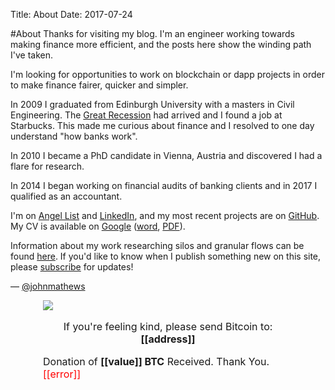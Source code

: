 Title: About
Date: 2017-07-24

#About
Thanks for visiting my blog. I'm an engineer working towards making finance more efficient, and the posts here show the winding path I've taken. 

I'm looking for opportunities to work on blockchain or dapp projects in order to make finance fairer, quicker and simpler.

In 2009 I graduated from Edinburgh University with a masters in Civil Engineering. The  [Great Recession](https://en.wikipedia.org/wiki/Great_Recession) had arrived and I found a job at Starbucks. This made me curious about finance and I resolved to one day understand "how banks work". 

In 2010 I became a PhD candidate in Vienna, Austria and discovered I had a flare for research. 

In 2014 I began working on financial audits of banking clients and in 2017 I qualified as an accountant.  

I'm on [Angel List](https://angel.co/john-mathews-3) and [LinkedIn](https://www.linkedin.com/in/johnmathews1), and my most recent projects are on [GitHub](http://www.github.com/johnmathews). My CV is available on [Google](https://drive.google.com/file/d/0B2dxj_prWJiwT09OS1lBN0hwa3M/view?usp=sharing) ([word]({attach}/documents/John_Mathews_CV.docx), [PDF]({attach}/documents/John_Mathews_CV.pdf)).

Information about my work researching silos and granular flows can be found [here]({filename}../articles/silos.md). If you'd like to know when I publish something new on this site, please [subscribe]({filename}../pages/subscribe.md) for updates! 

— [@johnmathews](http://twitter.com/johnmathews)


<div style="font-size:16px;margin:0 auto;width:400px" class="blockchain-btn"
     data-address="1LXTB9WssALLvHAnk2LqH2PfcvPxbqo6yA"
     data-shared="false">
    <div class="blockchain stage-begin">
        <img src="https://blockchain.info/Resources/buttons/donate_64.png"/>
    </div>
    <div class="blockchain stage-ready">
         <p align="center">If you're feeling kind, please send Bitcoin to: <b>[[address]]</b></p>
         <p align="center" class="qr-code"></p>
    </div>
    <div class="blockchain stage-paid">
         Donation of <b>[[value]] BTC</b> Received. Thank You.
    </div>
    <div class="blockchain stage-error">
        <font color="red">[[error]]</font>
    </div>
</div>
